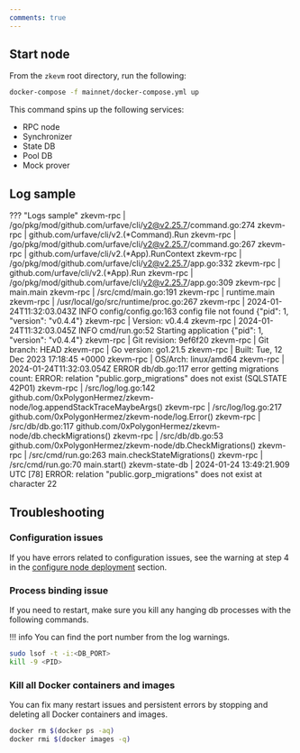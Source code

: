 ```yaml
---
comments: true
---
```


## Start node

From the `zkevm` root directory, run the following:

```sh
docker-compose -f mainnet/docker-compose.yml up
```

This command spins up the following services:

- RPC node
- Synchronizer
- State DB
- Pool DB
- Mock prover

## Log sample

???     "Logs sample"
        zkevm-rpc         | /go/pkg/mod/github.com/urfave/cli/v2@v2.25.7/command.go:274
        zkevm-rpc         | github.com/urfave/cli/v2.(*Command).Run
        zkevm-rpc         | /go/pkg/mod/github.com/urfave/cli/v2@v2.25.7/command.go:267
        zkevm-rpc         | github.com/urfave/cli/v2.(*App).RunContext
        zkevm-rpc         | /go/pkg/mod/github.com/urfave/cli/v2@v2.25.7/app.go:332
        zkevm-rpc         | github.com/urfave/cli/v2.(*App).Run
        zkevm-rpc         | /go/pkg/mod/github.com/urfave/cli/v2@v2.25.7/app.go:309
        zkevm-rpc         | main.main
        zkevm-rpc         | /src/cmd/main.go:191
        zkevm-rpc         | runtime.main
        zkevm-rpc         | /usr/local/go/src/runtime/proc.go:267
        zkevm-rpc         | 2024-01-24T11:32:03.043Z INFO config/config.go:163 config file not found {"pid": 1, "version": "v0.4.4"}
        zkevm-rpc         | Version:      v0.4.4
        zkevm-rpc         | 2024-01-24T11:32:03.045Z INFO cmd/run.go:52 Starting application {"pid": 1, "version": "v0.4.4"}
        zkevm-rpc         | Git revision: 9ef6f20
        zkevm-rpc         | Git branch:   HEAD
        zkevm-rpc         | Go version:   go1.21.5
        zkevm-rpc         | Built:        Tue, 12 Dec 2023 17:18:45 +0000
        zkevm-rpc         | OS/Arch:      linux/amd64
        zkevm-rpc         | 2024-01-24T11:32:03.054Z ERROR db/db.go:117 error getting migrations count: ERROR: relation "public.gorp_migrations" does not exist (SQLSTATE 42P01)
        zkevm-rpc         | /src/log/log.go:142 github.com/0xPolygonHermez/zkevm-node/log.appendStackTraceMaybeArgs()
        zkevm-rpc         | /src/log/log.go:217 github.com/0xPolygonHermez/zkevm-node/log.Error()
        zkevm-rpc         | /src/db/db.go:117 github.com/0xPolygonHermez/zkevm-node/db.checkMigrations()
        zkevm-rpc         | /src/db/db.go:53 github.com/0xPolygonHermez/zkevm-node/db.CheckMigrations()
        zkevm-rpc         | /src/cmd/run.go:263 main.checkStateMigrations()
        zkevm-rpc         | /src/cmd/run.go:70 main.start()
        zkevm-state-db    | 2024-01-24 13:49:21.909 UTC [78] ERROR:  relation "public.gorp_migrations" does not exist at character 22

## Troubleshooting

### Configuration issues

If you have errors related to configuration issues, see the warning at step 4 in the [configure node deployment](configure-node-deployment.md#set-up) section.

### Process binding issue

If you  need to restart, make sure you kill any hanging db processes with the following commands.

!!! info
    You can find the port number from the log warnings.

```sh
sudo lsof -t -i:<DB_PORT>
kill -9 <PID>
```

### Kill all Docker containers and images 

You can fix many restart issues and persistent errors by stopping and deleting all Docker containers and images.

```sh
docker rm $(docker ps -aq)
docker rmi $(docker images -q)
```